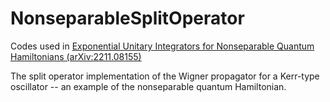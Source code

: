 # NonseparableSplitOperator

 	
Codes used in [Exponential Unitary Integrators for Nonseparable Quantum Hamiltonians (arXiv:2211.08155)](https://doi.org/10.48550/arXiv.2211.08155)

The split operator implementation of the Wigner propagator for a Kerr-type oscillator -- an example of the nonseparable quantum Hamiltonian.
